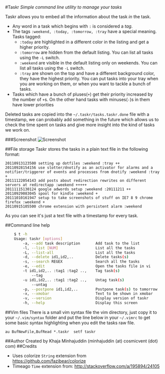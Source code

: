 #Taskr
*Simple command line utility to manage your tasks*

Taskr allows you to embed all the information about the task *in* the task.

 - Any word in a task which begins with `:` is considered a *tag*.
 - The tags `:weekend, :today, :tomorrow, :tray` have a special meaning.  
   Tasks tagged:
   - `:today` are highlighted in a different color in the listing and get a higher priority.
   - `:tomorrow` are hidden from the default listing. You can list all tasks using the `-L` switch.
   - `:weekend` are visible in the default listing only on weekends. You can list all tasks using the `-L` switch.
   - `:tray` are shown on the top and have a different background color, they have the highest priority. You can put tasks into your tray when you are working on them, or when you want to tackle a bunch of tasks.
- Tasks which have a bunch of pluses(`+`) get their priority increased by the number of `+`s. On the other hand tasks with minuses(`-`)s in them have lower priorities

Deleted tasks are copied into the `~/.taskr/tasks.taskr.done` file with a timestamp, we can probably add something in the future which allows us to check the time spent on tasks and give more insight into the kind of tasks we work on.

###Screenshot
![Screenshot](http://i.imgur.com/EtaEG.png)

##File storage
Taskr stores the tasks in a plain text file in the following format:


````text
20110913123500 setting up dotfiles :weekend :tray ++
20110928154156 use slotter/dnotify as an activator for alarms and a notifier/triggerer of events and processes from dnotify :weekend :tray +
20111122054143 add posts about redirection rewrites on different servers at redirectapp :weekend +++++
20111115130124 google adwords setup :weekend :20111211 ++
20110929083045 spool for kindle :weekend +
20111010161947 setup to take screenshots of stuff on IE7 8 9 chrome firefox :weekend +
20110915105500 chrome extension with persistent alarm :weekend 
````

As you can see it's just a text file with a timestamp for every task.

##Command line help
````bash
    $ t -h
    Usage: taskr [options]
        -a, --add task description       Add task to the list
        -l, --list [NUM]                 List all the tasks
        -L, --list-all                   List all the tasks
        -d, --delete id1,id2,..          Delete tasks(s)
        -s, --search REGEX               Search all the tasks
        -e, --edit                       Open the tasks file in vi
        -t id1,id2,.. :tag1 :tag2 ..,    Tag task(s)
            --tag
        -u id1,id2,.. :tag1 :tag2 ..,    Untag task(s)
            --untag
        -p, --postpone id1,id2,..        Postpone task(s) to tomorrow
        -x, --xmobar                     Text to be shown in xmobar
        -v, --version                    Display version of taskr
        -h, --help                       Display this screen
````

##Vim files
There is a small vim syntax file the vim directory, just copy it to your `~/.vim/syntax` folder and put the line below in your `~/.vimrc` to get some basic syntax highlighting when you edit the tasks raw file.

```vimscript
au BufNewFile,BufRead *.taskr  setf taskr
```

##Author
Created by Khaja Minhajuddin (minhajuddin (at) cosmicvent (dot) com)
##Credits
 - Uses colorize `String` extension from https://github.com/fazibear/colorize
 - Timeago `Time` extension from: http://stackoverflow.com/a/195894/24105
